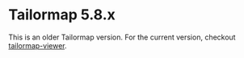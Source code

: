Tailormap 5.8.x
========

This is an older Tailormap version. For the current version, checkout [tailormap-viewer](https://github.com/b3partners/tailormap-viewer).
